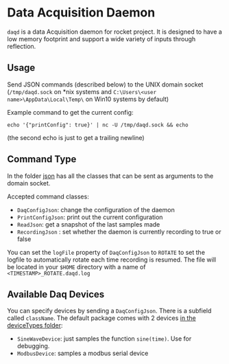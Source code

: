 # Data Acquisition Daemon
`daqd` is a data Acquisition daemon for rocket project. It is designed to have a low memory
footprint and support a wide variety of inputs through reflection.

## Usage

Send JSON commands (described below) to the UNIX domain socket (`/tmp/daqd.sock` on *nix systems 
and `C:\Users\<user name>\AppData\Local\Temp\` on Win10 systems by default)

Example command to get the current config:

`echo '{"printConfig": true}' | nc -U /tmp/daqd.sock && echo`

(the second echo is just to get a trailing newline)

## Command Type
In the folder [json](src/main/java/io/github/uclarocketproject/daqd/json)
has all the classes that can be sent as arguments to the domain socket.

Accepted command classes:
* `DaqConfigJson`: change the configuration of the daemon
* `PrintConfigJson`: print out the current configuration
* `ReadJson`: get a snapshot of the last samples made
* `RecordingJson` : set whether the daemon is currently recording to true or false

You can set the `logFile` property of `DaqConfigJson` to `ROTATE` to set the logfile to automatically
rotate each time recording is resumed. The file will be located in your `$HOME` directory with a name
of `<TIMESTAMP>_ROTATE.daqd.log`

## Available Daq Devices
You can specify devices by sending a `DaqConfigJson`. There is a subfield called `className`.
The default package comes with 2 devices [in the deviceTypes folder](src/main/java/io/github/uclarocketproject/daqd/deviceTypes): 
* `SineWaveDevice`: just samples the function `sine(time)`. Use for debugging.
* `ModbusDevice`: samples a modbus serial device